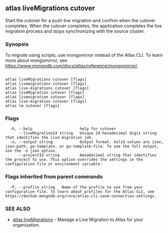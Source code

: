 ## atlas liveMigrations cutover

Start the cutover for a push live migration and confirm when the cutover completes. When the cutover completes, the application completes the live migration process and stops synchronizing with the source cluster.


### Synopsis

To migrate using scripts, use mongomirror instead of the Atlas CLI. To learn more about mongomirror, see https://www.mongodb.com/docs/atlas/reference/mongomirror/.



```

atlas liveMigrations cutover [flags]
atlas livemigrations cutover [flags]
atlas live-migrations cutover [flags]
atlas liveMigration cutover [flags]
atlas livemigration cutover [flags]
atlas live-migration cutover [flags]
atlas lm cutover [flags]
```



### Flags

```
  -h, --help                     help for cutover
      --liveMigrationId string   Unique 24-hexadecimal digit string that identifies the live migration job.
  -o, --output string            Output format. Valid values are json, json-path, go-template, or go-template-file. To see the full output, use the -o json option.
      --projectId string         Hexadecimal string that identifies the project to use. This option overrides the settings in the configuration file or environment variable.

```


### Flags inherited from parent commands

```
  -P, --profile string   Name of the profile to use from your configuration file. To learn about profiles for the Atlas CLI, see https://dochub.mongodb.org/core/atlas-cli-save-connection-settings.

```

### SEE ALSO


* [atlas liveMigrations](atlas_liveMigrations.md)	- Manage a Live Migration to Atlas for your organization.



